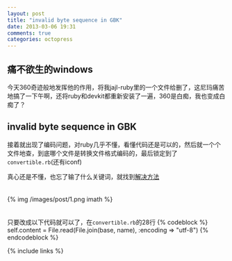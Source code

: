 ```yaml
---
layout: post
title: "invalid byte sequence in GBK"
date: 2013-03-06 19:31
comments: true
categories: octopress
---
```


## 痛不欲生的windows

今天360奇迹般地发挥他的作用，将我jajl-ruby里的一个文件给删了，这尼玛痛苦地搞了一下午啊，还将ruby和devkit都重新安装了一遍，360是白痴，我也变成白痴了？

<!-- more -->

## invalid byte sequence in GBK

接着就出现了编码问题，对ruby几乎不懂，看懂代码还是可以的，然后就一个个文件地查，到底哪个文件是转换文件格式编码的，最后锁定到了`convertible.rb`(还有iconf)

真心还是不懂，也忘了输了什么关键词，就找到[解决方法](https://github.com/imathis/octopress/issues/232)
<br><br><br>
{% img /images/post/1.png imath %}
<br><br><br>
只要改成以下代码就可以了，在`convertible.rb`的28行
{% codeblock %}
  self.content = File.read(File.join(base, name), :encoding => "utf-8")
{% endcodeblock %}

{% include links %}
